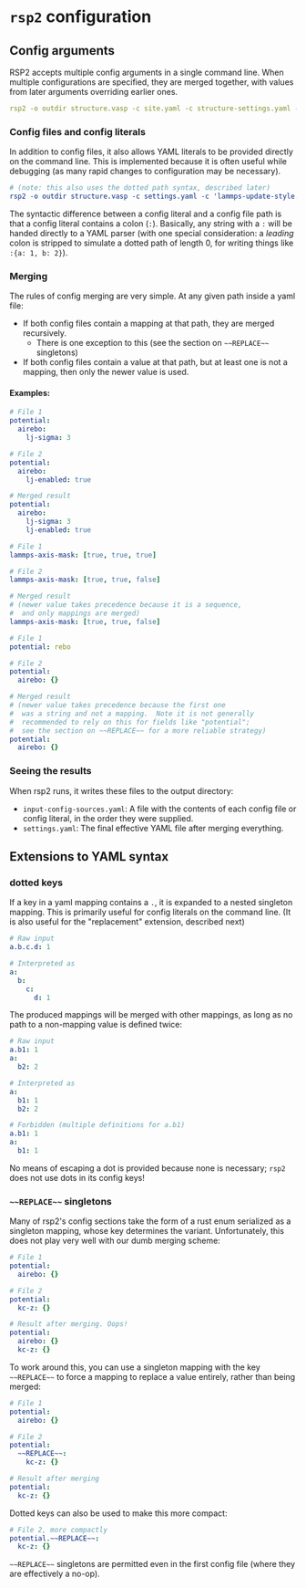 # `rsp2` configuration

## Config arguments

RSP2 accepts multiple config arguments in a single command line. When multiple configurations are specified, they are merged together, with values from later arguments overriding earlier ones.

```yaml
rsp2 -o outdir structure.vasp -c site.yaml -c structure-settings.yaml -c potential-kcz.yaml
```

### Config files and config literals

In addition to config files, it also allows YAML literals to be provided directly on the command line. This is implemented because it is often useful while debugging (as many rapid changes to configuration may be necessary).

```yaml
# (note: this also uses the dotted path syntax, described later)
rsp2 -o outdir structure.vasp -c settings.yaml -c 'lammps-update-style.fast.interval: 5'
```

The syntactic difference between a config literal and a config file path is that a config literal contains a colon (`:`).  Basically, any string with a `:` will be handed directly to a YAML parser (with one special consideration: a *leading* colon is stripped to simulate a dotted path of length 0, for writing things like `:{a: 1, b: 2}`).

### Merging

The rules of config merging are very simple.  At any given path inside a yaml file:

* If both config files contain a mapping at that path, they are merged recursively.
  * There is one exception to this (see the section on `~~REPLACE~~` singletons)
* If both config files contain a value at that path, but at least one is not a mapping, then only the newer value is used.

#### Examples:

```yaml
# File 1
potential:
  airebo:
    lj-sigma: 3

# File 2
potential:
  airebo:
    lj-enabled: true

# Merged result
potential:
  airebo:
    lj-sigma: 3
    lj-enabled: true
```

```yaml
# File 1
lammps-axis-mask: [true, true, true]

# File 2
lammps-axis-mask: [true, true, false]

# Merged result
# (newer value takes precedence because it is a sequence,
#  and only mappings are merged)
lammps-axis-mask: [true, true, false]
```

```yaml
# File 1
potential: rebo

# File 2
potential:
  airebo: {}

# Merged result
# (newer value takes precedence because the first one
#  was a string and not a mapping.  Note it is not generally
#  recommended to rely on this for fields like "potential";
#  see the section on ~~REPLACE~~ for a more reliable strategy)
potential:
  airebo: {}
```

### Seeing the results

When rsp2 runs, it writes these files to the output directory:

* `input-config-sources.yaml`: A file with the contents of each config file or config literal, in the order they were supplied.
* `settings.yaml`: The final effective YAML file after merging everything.

## Extensions to YAML syntax

### dotted keys

If a key in a yaml mapping contains a `.`, it is expanded to a nested singleton mapping. This is primarily useful for config literals on the command line. (It is also useful for the "replacement" extension, described next)

```yaml
# Raw input
a.b.c.d: 1

# Interpreted as
a:
  b:
    c:
      d: 1
```

The produced mappings will be merged with other mappings, as long as no path to a non-mapping value is defined twice:

```yaml
# Raw input
a.b1: 1
a:
  b2: 2

# Interpreted as
a:
  b1: 1
  b2: 2
```

```yaml
# Forbidden (multiple definitions for a.b1)
a.b1: 1
a:
  b1: 1
```

No means of escaping a dot is provided because none is necessary; `rsp2` does not use dots in its config keys!

### `~~REPLACE~~` singletons

Many of rsp2's config sections take the form of a rust enum serialized as a singleton mapping, whose key determines the variant. Unfortunately, this does not play very well with our dumb merging scheme:

```yaml
# File 1
potential:
  airebo: {}

# File 2
potential:
  kc-z: {}

# Result after merging. Oops!
potential:
  airebo: {}
  kc-z: {}
```

To work around this, you can use a singleton mapping with the key `~~REPLACE~~` to force a mapping to replace a value entirely, rather than being merged:

```yaml
# File 1
potential:
  airebo: {}

# File 2
potential:
  ~~REPLACE~~:
    kc-z: {}

# Result after merging
potential:
  kc-z: {}
```

Dotted keys can also be used to make this more compact:

```yaml
# File 2, more compactly
potential.~~REPLACE~~:
  kc-z: {}
```

`~~REPLACE~~` singletons are permitted even in the first config file (where they are effectively a no-op).
